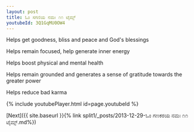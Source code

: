 ```yaml
---
layout: post
title: ಓಂ ಸಗಣಿಯ ನಮಃ ೧೧ ಟೈಮ್ಸ್
youtubeId: 3Q1GqMU0OW4
---
```

 
 
Helps get goodness, bliss and peace and God's blessings
 
Helps remain focused, help generate inner energy 
 
Helps boost physical and mental health 
 
Helps remain grounded and generates a sense of gratitude towards the greater power 
 
Helps reduce bad karma
 
 
 
 


{% include youtubePlayer.html id=page.youtubeId %}
 
[Next]({{ site.baseurl }}{% link  split1/_posts/2013-12-29-ಓಂ ಗಣಕರಯ ನಮಃ ೧೧ ಟೈಮ್ಸ್.md%})
 
